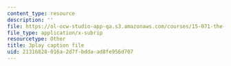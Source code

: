 ```yaml
---
content_type: resource
description: ''
file: https://ol-ocw-studio-app-qa.s3.amazonaws.com/courses/15-071-the-analytics-edge-spring-2017/21316828016a2d7fbddaad8fe956d707_fsF79kN9G28.srt
file_type: application/x-subrip
resourcetype: Other
title: 3play caption file
uid: 21316828-016a-2d7f-bdda-ad8fe956d707
---
```

